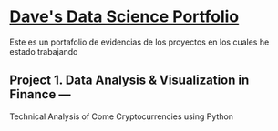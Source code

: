 # [Dave's Data Science Portfolio](https://github.com/Dave10T/Dave_portofolio/Technical_ANalysis_of_Bitcoin.py)
Este es un portafolio de evidencias de los proyectos en los cuales he estado trabajando

## Project 1. Data Analysis & Visualization in Finance — 
   Technical Analysis of Come Cryptocurrencies using Python


